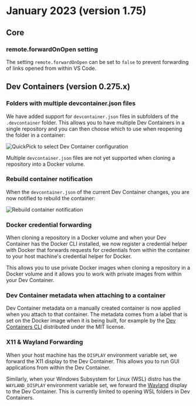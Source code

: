 # January 2023 (version 1.75)

## Core

### remote.forwardOnOpen setting

The setting `remote.forwardOnOpen` can be set to `false` to prevent forwarding
of links opened from within VS Code.

## Dev Containers (version 0.275.x)

### Folders with multiple devcontainer.json files

We have added support for `devcontainer.json` files in subfolders of the
`.devcontainer` folder. This allows you to have multiple Dev Containers in a
single repository and you can then choose which to use when reopening the folder
in a container:

![QuickPick to select Dev Container configuration](images/1_75/select-devcontainer-config.png)

Multiple `devcontainer.json` files are not yet supported when cloning a
repository into a Docker volume.

### Rebuild container notification

When the `devcontainer.json` of the current Dev Container changes, you are now
notified to rebuild the container:

![Rebuild container notification](images/1_75/rebuild-devcontainer-notification.png)

### Docker credential forwarding

When cloning a repository in a Docker volume and when your Dev Container has the
Docker CLI installed, we now register a credential helper with Docker that
forwards requests for credentials from within the container to your host
machine's credential helper for Docker.

This allows you to use private Docker images when cloning a repository in a
Docker volume and it allows you to work with private images from within your Dev
Container.

### Dev Container metadata when attaching to a container

Dev Container metadata on a manually created container is now applied when you
attach to that container. The metadata comes from a label that is set on the
Docker image when it is being built, for example by the
[Dev Containers CLI](https://github.com/devcontainers/cli) distributed under the
MIT license.

### X11 & Wayland Forwarding

When your host machine has the `DISPLAY` environment variable set, we forward
the X11 display to the Dev Container. This allows you to run GUI applications
from within the Dev Container.

Similarly, when your Windows Subsystem for Linux (WSL) distro has the
`WAYLAND_DISPLAY` environment variable set, we forward the
[Wayland](https://wiki.debian.org/Wayland) display to the Dev Container. This is
currently limited to opening WSL folders in Dev Containers.
